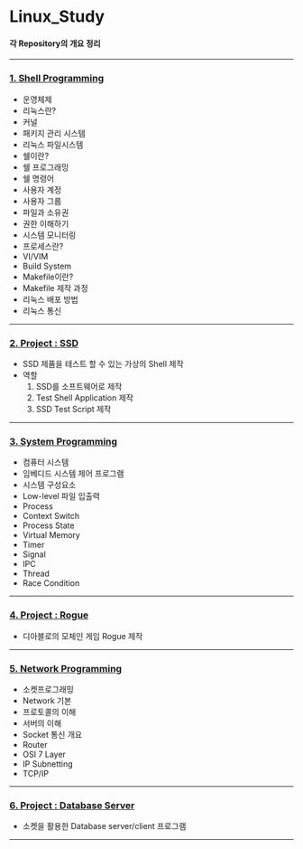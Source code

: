 # Linux_Study

#### 각 Repository의 개요 정리

---

### [1. Shell Programming](https://github.com/KimUJin3359/Linux_Shell_Programming)
- 운영체제
- 리눅스란?
- 커널
- 패키지 관리 시스템
- 리눅스 파일시스템
- 쉘이란?
- 쉘 프로그래밍
- 쉘 명령어
- 사용자 계정
- 사용자 그룹
- 파일과 소유권
- 권한 이해하기
- 시스템 모니터링
- 프로세스란?
- VI/VIM
- Build System
- Makefile이란?
- Makefile 제작 과정
- 리눅스 배포 방법
- 리눅스 통신

---

### [2. Project : SSD](https://github.com/KimUJin3359/Linux_SSD)
- SSD 제품을 테스트 할 수 있는 가상의 Shell 제작
- 역할
  1. SSD를 소프트웨어로 제작
  2. Test Shell Application 제작
  3. SSD Test Script 제작
  
---

### [3. System Programming](https://github.com/KimUJin3359/Linux_System_Programming)
- 컴퓨터 시스템
- 임베디드 시스템 제어 프로그램
- 시스템 구성요소
- Low-level 파일 입출력
- Process
- Context Switch
- Process State
- Virtual Memory
- Timer
- Signal
- IPC
- Thread
- Race Condition

---

### [4. Project : Rogue](https://github.com/KimUJin3359/Linux_Rogue)
- 디아블로의 모체인 게임 Rogue 제작

---

### [5. Network Programming](https://github.com/KimUJin3359/Linux_Network_Programming)
- 소켓프로그래밍
- Network 기본
- 프로토콜의 이해
- 서버의 이해
- Socket 통신 개요
- Router
- OSI 7 Layer
- IP Subnetting
- TCP/IP

---

### [6. Project : Database Server](https://github.com/KimUJin3359/Linux_Database_Server)
- 소켓을 활용한 Database server/client 프로그램
 
---
